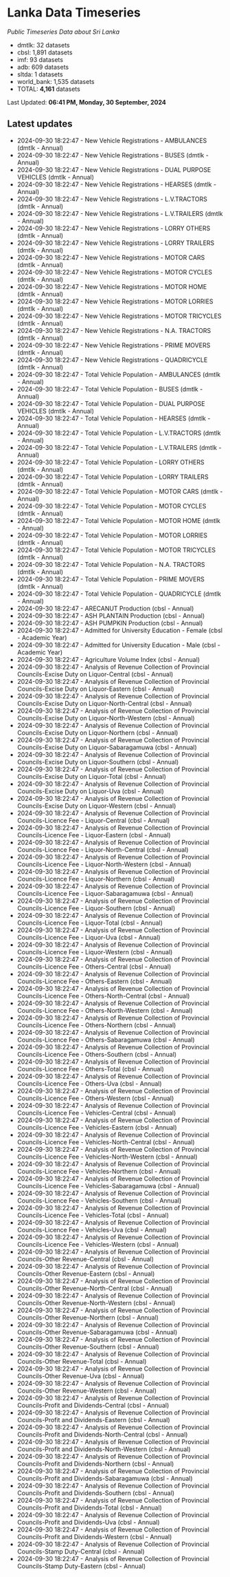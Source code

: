 # Lanka Data Timeseries
*Public Timeseries Data about Sri Lanka*

* dmtlk: 32 datasets
* cbsl: 1,891 datasets
* imf: 93 datasets
* adb: 609 datasets
* sltda: 1 datasets
* world_bank: 1,535 datasets
* TOTAL: **4,161** datasets

Last Updated: **06:41 PM, Monday, 30 September, 2024**

## Latest updates

* 2024-09-30 18:22:47 - New Vehicle Registrations - AMBULANCES (dmtlk - Annual)
* 2024-09-30 18:22:47 - New Vehicle Registrations - BUSES (dmtlk - Annual)
* 2024-09-30 18:22:47 - New Vehicle Registrations - DUAL PURPOSE VEHICLES (dmtlk - Annual)
* 2024-09-30 18:22:47 - New Vehicle Registrations - HEARSES (dmtlk - Annual)
* 2024-09-30 18:22:47 - New Vehicle Registrations - L.V.TRACTORS (dmtlk - Annual)
* 2024-09-30 18:22:47 - New Vehicle Registrations - L.V.TRAILERS (dmtlk - Annual)
* 2024-09-30 18:22:47 - New Vehicle Registrations - LORRY OTHERS (dmtlk - Annual)
* 2024-09-30 18:22:47 - New Vehicle Registrations - LORRY TRAILERS (dmtlk - Annual)
* 2024-09-30 18:22:47 - New Vehicle Registrations - MOTOR CARS (dmtlk - Annual)
* 2024-09-30 18:22:47 - New Vehicle Registrations - MOTOR CYCLES (dmtlk - Annual)
* 2024-09-30 18:22:47 - New Vehicle Registrations - MOTOR HOME (dmtlk - Annual)
* 2024-09-30 18:22:47 - New Vehicle Registrations - MOTOR LORRIES (dmtlk - Annual)
* 2024-09-30 18:22:47 - New Vehicle Registrations - MOTOR TRICYCLES (dmtlk - Annual)
* 2024-09-30 18:22:47 - New Vehicle Registrations - N.A. TRACTORS (dmtlk - Annual)
* 2024-09-30 18:22:47 - New Vehicle Registrations - PRIME MOVERS (dmtlk - Annual)
* 2024-09-30 18:22:47 - New Vehicle Registrations - QUADRICYCLE (dmtlk - Annual)
* 2024-09-30 18:22:47 - Total Vehicle Population - AMBULANCES (dmtlk - Annual)
* 2024-09-30 18:22:47 - Total Vehicle Population - BUSES (dmtlk - Annual)
* 2024-09-30 18:22:47 - Total Vehicle Population - DUAL PURPOSE VEHICLES (dmtlk - Annual)
* 2024-09-30 18:22:47 - Total Vehicle Population - HEARSES (dmtlk - Annual)
* 2024-09-30 18:22:47 - Total Vehicle Population - L.V.TRACTORS (dmtlk - Annual)
* 2024-09-30 18:22:47 - Total Vehicle Population - L.V.TRAILERS (dmtlk - Annual)
* 2024-09-30 18:22:47 - Total Vehicle Population - LORRY OTHERS (dmtlk - Annual)
* 2024-09-30 18:22:47 - Total Vehicle Population - LORRY TRAILERS (dmtlk - Annual)
* 2024-09-30 18:22:47 - Total Vehicle Population - MOTOR CARS (dmtlk - Annual)
* 2024-09-30 18:22:47 - Total Vehicle Population - MOTOR CYCLES (dmtlk - Annual)
* 2024-09-30 18:22:47 - Total Vehicle Population - MOTOR HOME (dmtlk - Annual)
* 2024-09-30 18:22:47 - Total Vehicle Population - MOTOR LORRIES (dmtlk - Annual)
* 2024-09-30 18:22:47 - Total Vehicle Population - MOTOR TRICYCLES (dmtlk - Annual)
* 2024-09-30 18:22:47 - Total Vehicle Population - N.A. TRACTORS (dmtlk - Annual)
* 2024-09-30 18:22:47 - Total Vehicle Population - PRIME MOVERS (dmtlk - Annual)
* 2024-09-30 18:22:47 - Total Vehicle Population - QUADRICYCLE (dmtlk - Annual)
* 2024-09-30 18:22:47 - ARECANUT Production (cbsl - Annual)
* 2024-09-30 18:22:47 - ASH PLANTAIN Production (cbsl - Annual)
* 2024-09-30 18:22:47 - ASH PUMPKIN Production (cbsl - Annual)
* 2024-09-30 18:22:47 - Admitted for University Education - Female (cbsl - Academic Year)
* 2024-09-30 18:22:47 - Admitted for University Education - Male (cbsl - Academic Year)
* 2024-09-30 18:22:47 - Agriculture Volume Index (cbsl - Annual)
* 2024-09-30 18:22:47 - Analysis of Revenue Collection of Provincial Councils-Excise Duty on Liquor-Central (cbsl - Annual)
* 2024-09-30 18:22:47 - Analysis of Revenue Collection of Provincial Councils-Excise Duty on Liquor-Eastern (cbsl - Annual)
* 2024-09-30 18:22:47 - Analysis of Revenue Collection of Provincial Councils-Excise Duty on Liquor-North-Central (cbsl - Annual)
* 2024-09-30 18:22:47 - Analysis of Revenue Collection of Provincial Councils-Excise Duty on Liquor-North-Western (cbsl - Annual)
* 2024-09-30 18:22:47 - Analysis of Revenue Collection of Provincial Councils-Excise Duty on Liquor-Northern (cbsl - Annual)
* 2024-09-30 18:22:47 - Analysis of Revenue Collection of Provincial Councils-Excise Duty on Liquor-Sabaragamuwa (cbsl - Annual)
* 2024-09-30 18:22:47 - Analysis of Revenue Collection of Provincial Councils-Excise Duty on Liquor-Southern (cbsl - Annual)
* 2024-09-30 18:22:47 - Analysis of Revenue Collection of Provincial Councils-Excise Duty on Liquor-Total (cbsl - Annual)
* 2024-09-30 18:22:47 - Analysis of Revenue Collection of Provincial Councils-Excise Duty on Liquor-Uva (cbsl - Annual)
* 2024-09-30 18:22:47 - Analysis of Revenue Collection of Provincial Councils-Excise Duty on Liquor-Western (cbsl - Annual)
* 2024-09-30 18:22:47 - Analysis of Revenue Collection of Provincial Councils-Licence Fee - Liquor-Central (cbsl - Annual)
* 2024-09-30 18:22:47 - Analysis of Revenue Collection of Provincial Councils-Licence Fee - Liquor-Eastern (cbsl - Annual)
* 2024-09-30 18:22:47 - Analysis of Revenue Collection of Provincial Councils-Licence Fee - Liquor-North-Central (cbsl - Annual)
* 2024-09-30 18:22:47 - Analysis of Revenue Collection of Provincial Councils-Licence Fee - Liquor-North-Western (cbsl - Annual)
* 2024-09-30 18:22:47 - Analysis of Revenue Collection of Provincial Councils-Licence Fee - Liquor-Northern (cbsl - Annual)
* 2024-09-30 18:22:47 - Analysis of Revenue Collection of Provincial Councils-Licence Fee - Liquor-Sabaragamuwa (cbsl - Annual)
* 2024-09-30 18:22:47 - Analysis of Revenue Collection of Provincial Councils-Licence Fee - Liquor-Southern (cbsl - Annual)
* 2024-09-30 18:22:47 - Analysis of Revenue Collection of Provincial Councils-Licence Fee - Liquor-Total (cbsl - Annual)
* 2024-09-30 18:22:47 - Analysis of Revenue Collection of Provincial Councils-Licence Fee - Liquor-Uva (cbsl - Annual)
* 2024-09-30 18:22:47 - Analysis of Revenue Collection of Provincial Councils-Licence Fee - Liquor-Western (cbsl - Annual)
* 2024-09-30 18:22:47 - Analysis of Revenue Collection of Provincial Councils-Licence Fee - Others-Central (cbsl - Annual)
* 2024-09-30 18:22:47 - Analysis of Revenue Collection of Provincial Councils-Licence Fee - Others-Eastern (cbsl - Annual)
* 2024-09-30 18:22:47 - Analysis of Revenue Collection of Provincial Councils-Licence Fee - Others-North-Central (cbsl - Annual)
* 2024-09-30 18:22:47 - Analysis of Revenue Collection of Provincial Councils-Licence Fee - Others-North-Western (cbsl - Annual)
* 2024-09-30 18:22:47 - Analysis of Revenue Collection of Provincial Councils-Licence Fee - Others-Northern (cbsl - Annual)
* 2024-09-30 18:22:47 - Analysis of Revenue Collection of Provincial Councils-Licence Fee - Others-Sabaragamuwa (cbsl - Annual)
* 2024-09-30 18:22:47 - Analysis of Revenue Collection of Provincial Councils-Licence Fee - Others-Southern (cbsl - Annual)
* 2024-09-30 18:22:47 - Analysis of Revenue Collection of Provincial Councils-Licence Fee - Others-Total (cbsl - Annual)
* 2024-09-30 18:22:47 - Analysis of Revenue Collection of Provincial Councils-Licence Fee - Others-Uva (cbsl - Annual)
* 2024-09-30 18:22:47 - Analysis of Revenue Collection of Provincial Councils-Licence Fee - Others-Western (cbsl - Annual)
* 2024-09-30 18:22:47 - Analysis of Revenue Collection of Provincial Councils-Licence Fee - Vehicles-Central (cbsl - Annual)
* 2024-09-30 18:22:47 - Analysis of Revenue Collection of Provincial Councils-Licence Fee - Vehicles-Eastern (cbsl - Annual)
* 2024-09-30 18:22:47 - Analysis of Revenue Collection of Provincial Councils-Licence Fee - Vehicles-North-Central (cbsl - Annual)
* 2024-09-30 18:22:47 - Analysis of Revenue Collection of Provincial Councils-Licence Fee - Vehicles-North-Western (cbsl - Annual)
* 2024-09-30 18:22:47 - Analysis of Revenue Collection of Provincial Councils-Licence Fee - Vehicles-Northern (cbsl - Annual)
* 2024-09-30 18:22:47 - Analysis of Revenue Collection of Provincial Councils-Licence Fee - Vehicles-Sabaragamuwa (cbsl - Annual)
* 2024-09-30 18:22:47 - Analysis of Revenue Collection of Provincial Councils-Licence Fee - Vehicles-Southern (cbsl - Annual)
* 2024-09-30 18:22:47 - Analysis of Revenue Collection of Provincial Councils-Licence Fee - Vehicles-Total (cbsl - Annual)
* 2024-09-30 18:22:47 - Analysis of Revenue Collection of Provincial Councils-Licence Fee - Vehicles-Uva (cbsl - Annual)
* 2024-09-30 18:22:47 - Analysis of Revenue Collection of Provincial Councils-Licence Fee - Vehicles-Western (cbsl - Annual)
* 2024-09-30 18:22:47 - Analysis of Revenue Collection of Provincial Councils-Other Revenue-Central (cbsl - Annual)
* 2024-09-30 18:22:47 - Analysis of Revenue Collection of Provincial Councils-Other Revenue-Eastern (cbsl - Annual)
* 2024-09-30 18:22:47 - Analysis of Revenue Collection of Provincial Councils-Other Revenue-North-Central (cbsl - Annual)
* 2024-09-30 18:22:47 - Analysis of Revenue Collection of Provincial Councils-Other Revenue-North-Western (cbsl - Annual)
* 2024-09-30 18:22:47 - Analysis of Revenue Collection of Provincial Councils-Other Revenue-Northern (cbsl - Annual)
* 2024-09-30 18:22:47 - Analysis of Revenue Collection of Provincial Councils-Other Revenue-Sabaragamuwa (cbsl - Annual)
* 2024-09-30 18:22:47 - Analysis of Revenue Collection of Provincial Councils-Other Revenue-Southern (cbsl - Annual)
* 2024-09-30 18:22:47 - Analysis of Revenue Collection of Provincial Councils-Other Revenue-Total (cbsl - Annual)
* 2024-09-30 18:22:47 - Analysis of Revenue Collection of Provincial Councils-Other Revenue-Uva (cbsl - Annual)
* 2024-09-30 18:22:47 - Analysis of Revenue Collection of Provincial Councils-Other Revenue-Western (cbsl - Annual)
* 2024-09-30 18:22:47 - Analysis of Revenue Collection of Provincial Councils-Profit and Dividends-Central (cbsl - Annual)
* 2024-09-30 18:22:47 - Analysis of Revenue Collection of Provincial Councils-Profit and Dividends-Eastern (cbsl - Annual)
* 2024-09-30 18:22:47 - Analysis of Revenue Collection of Provincial Councils-Profit and Dividends-North-Central (cbsl - Annual)
* 2024-09-30 18:22:47 - Analysis of Revenue Collection of Provincial Councils-Profit and Dividends-North-Western (cbsl - Annual)
* 2024-09-30 18:22:47 - Analysis of Revenue Collection of Provincial Councils-Profit and Dividends-Northern (cbsl - Annual)
* 2024-09-30 18:22:47 - Analysis of Revenue Collection of Provincial Councils-Profit and Dividends-Sabaragamuwa (cbsl - Annual)
* 2024-09-30 18:22:47 - Analysis of Revenue Collection of Provincial Councils-Profit and Dividends-Southern (cbsl - Annual)
* 2024-09-30 18:22:47 - Analysis of Revenue Collection of Provincial Councils-Profit and Dividends-Total (cbsl - Annual)
* 2024-09-30 18:22:47 - Analysis of Revenue Collection of Provincial Councils-Profit and Dividends-Uva (cbsl - Annual)
* 2024-09-30 18:22:47 - Analysis of Revenue Collection of Provincial Councils-Profit and Dividends-Western (cbsl - Annual)
* 2024-09-30 18:22:47 - Analysis of Revenue Collection of Provincial Councils-Stamp Duty-Central (cbsl - Annual)
* 2024-09-30 18:22:47 - Analysis of Revenue Collection of Provincial Councils-Stamp Duty-Eastern (cbsl - Annual)